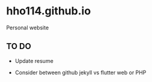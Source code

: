 # hho114.github.io

Personal website

## TO DO

- Update resume

- Consider between github jekyll vs flutter web or PHP
